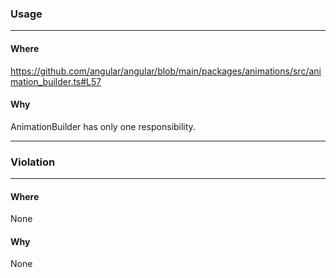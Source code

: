 ### Usage

---
#### Where

https://github.com/angular/angular/blob/main/packages/animations/src/animation_builder.ts#L57

#### Why

AnimationBuilder has only one responsibility.

------------------------

### Violation

---
#### Where

None


#### Why

None